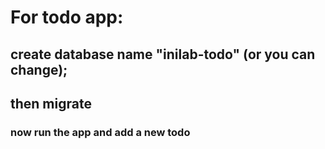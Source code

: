 # For todo app:
## create database name "inilab-todo" (or you can change);
## then migrate
### now run the app and add a new todo
